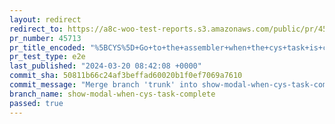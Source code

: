 ```yaml
---
layout: redirect
redirect_to: https://a8c-woo-test-reports.s3.amazonaws.com/public/pr/45713/e2e/index.html
pr_number: 45713
pr_title_encoded: "%5BCYS%5D+Go+to+the+assembler+when+the+cys+task+is+completed"
pr_test_type: e2e
last_published: "2024-03-20 08:42:08 +0000"
commit_sha: 50811b66c24af3beffad60020b1f0ef7069a7610
commit_message: "Merge branch 'trunk' into show-modal-when-cys-task-complete"
branch_name: show-modal-when-cys-task-complete
passed: true
---
```

